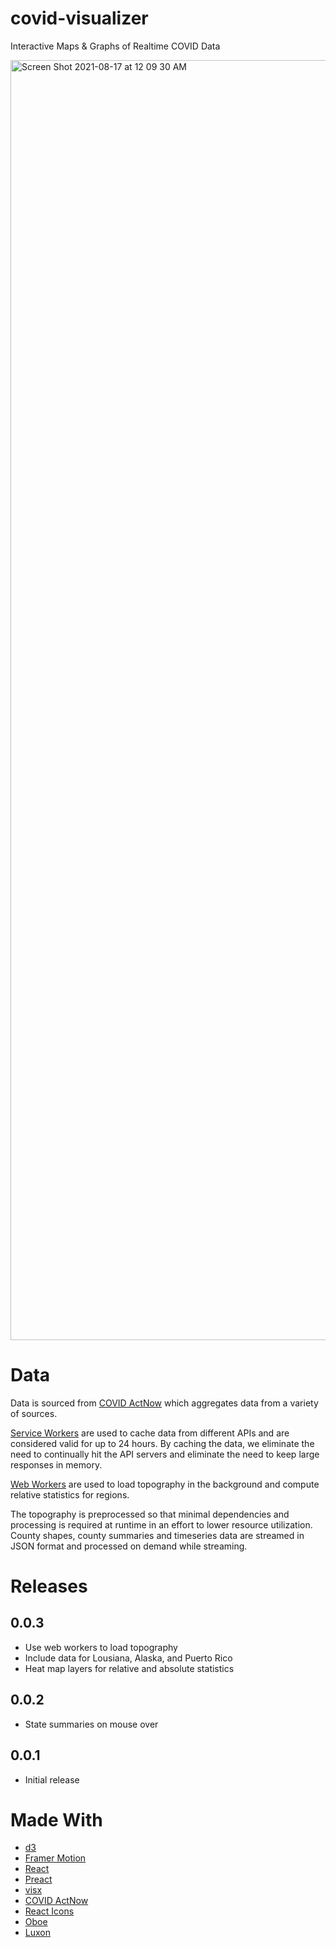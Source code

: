 # covid-visualizer
Interactive Maps &amp; Graphs of Realtime COVID Data


<img width="2048" alt="Screen Shot 2021-08-17 at 12 09 30 AM" src="https://user-images.githubusercontent.com/3358381/129725384-e47fc788-389c-4481-bb57-60879960649c.png">

# Data
Data is sourced from [COVID ActNow](https://covidactnow.org/) which aggregates data from a variety of sources.

[Service Workers](https://developer.mozilla.org/en-US/docs/Web/API/Service_Worker_API) are used to cache data from different APIs and are considered valid for up to 24 hours. By caching the data, we eliminate the need to continually hit the API servers and eliminate the need to keep large responses in memory. 

[Web Workers](https://developer.mozilla.org/en-US/docs/Web/API/Web_Workers_API) are used to load topography in the background and compute relative statistics for regions.

The topography is preprocessed so that minimal dependencies and processing is required at runtime in an effort to lower resource utilization. County shapes, county summaries and timeseries data are streamed in JSON format and processed on demand while streaming.

# Releases
## 0.0.3
* Use web workers to load topography
* Include data for Lousiana, Alaska, and Puerto Rico
* Heat map layers for relative and absolute statistics

## 0.0.2
* State summaries on mouse over

## 0.0.1
* Initial release

# Made With
* [d3](https://d3js.org)
* [Framer Motion](https://www.framer.com/motion/)
* [React](https://reactjs.org)
* [Preact](https://preactjs.com)
* [visx](https://airbnb.io/visx/)
* [COVID ActNow](https://covidactnow.org/)
* [React Icons](https://react-icons.github.io/react-icons/)
* [Oboe](http://oboejs.com)
* [Luxon](https://moment.github.io/luxon/#/)


